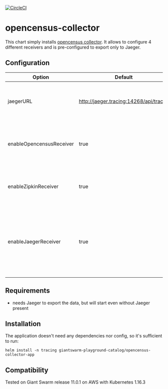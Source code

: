 [![CircleCI](https://circleci.com/gh/giantswarm/opencensus-collector-app.svg?style=shield)](https://circleci.com/gh/giantswarm/opencensus-collector-app)

# opencensus-collector

This chart simply installs [opencensus collector](https://opencensus.io/service/components/collector/).
It allows to configure 4 different receivers and is pre-configured to export only to Jaeger.

## Configuration

| Option | Default | Decription |
|--------|---------|------------|
|jaegerURL|http://jaeger.tracing:14268/api/traces|URL of Jaeger server to output data with Jaeger exporter|
|enableOpencensusReceiver|true|enable opencensus protocol receiver (default port: 55678)|
|enableZipkinReceiver|true|enable zipkin protocol receiver (default port: 9411)|
|enableJaegerReceiver|true|enable jaeger protocol (both TChannel and HTTP) receiver (default ports: 14267 & 14268)|

## Requirements

- needs Jaeger to export the data, but will start even without Jaeger present

## Installation

The application doesn't need any dependencies nor config, so it's sufficient to run:

```text
helm install -n tracing giantswarm-playground-catalog/opencensus-collector-app
```

## Compatibility

Tested on Giant Swarm release 11.0.1 on AWS with Kubernetes 1.16.3
